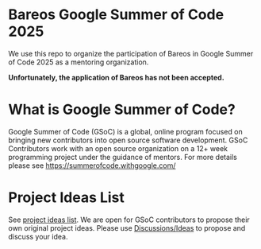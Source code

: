 # Bareos Google Summer of Code 2025
We use this repo to organize the participation of Bareos in Google Summer of Code 2025 as a mentoring organization.

**Unfortunately, the application of Bareos has not been accepted.**

# What is Google Summer of Code?
Google Summer of Code (GSoC) is a global, online program focused on bringing new contributors into open source software development.
GSoC Contributors work with an open source organization on a 12+ week programming project under the guidance of mentors.
For more details please see https://summerofcode.withgoogle.com/

# Project Ideas List
See [project ideas list](ProjectIdeasList.md).
We are open for GSoC contributors to propose their own original project ideas.
Please use [Discussions/Ideas](https://github.com/bareos/GSoC2025/discussions/categories/ideas) to propose and discuss your idea.
